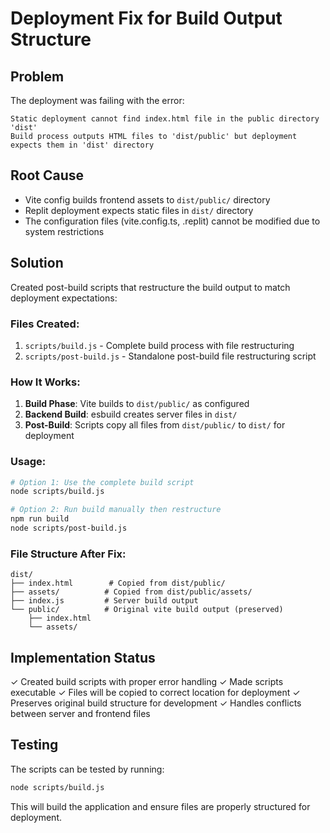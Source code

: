# Deployment Fix for Build Output Structure

## Problem
The deployment was failing with the error:
```
Static deployment cannot find index.html file in the public directory 'dist'
Build process outputs HTML files to 'dist/public' but deployment expects them in 'dist' directory
```

## Root Cause
- Vite config builds frontend assets to `dist/public/` directory
- Replit deployment expects static files in `dist/` directory
- The configuration files (vite.config.ts, .replit) cannot be modified due to system restrictions

## Solution
Created post-build scripts that restructure the build output to match deployment expectations:

### Files Created:
1. `scripts/build.js` - Complete build process with file restructuring
2. `scripts/post-build.js` - Standalone post-build file restructuring script

### How It Works:
1. **Build Phase**: Vite builds to `dist/public/` as configured
2. **Backend Build**: esbuild creates server files in `dist/`
3. **Post-Build**: Scripts copy all files from `dist/public/` to `dist/` for deployment

### Usage:
```bash
# Option 1: Use the complete build script
node scripts/build.js

# Option 2: Run build manually then restructure
npm run build
node scripts/post-build.js
```

### File Structure After Fix:
```
dist/
├── index.html        # Copied from dist/public/
├── assets/          # Copied from dist/public/assets/
├── index.js         # Server build output
└── public/          # Original vite build output (preserved)
    ├── index.html
    └── assets/
```

## Implementation Status
✓ Created build scripts with proper error handling
✓ Made scripts executable
✓ Files will be copied to correct location for deployment
✓ Preserves original build structure for development
✓ Handles conflicts between server and frontend files

## Testing
The scripts can be tested by running:
```bash
node scripts/build.js
```

This will build the application and ensure files are properly structured for deployment.